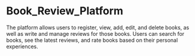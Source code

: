 # Book_Review_Platform
The platform allows users to register, view, add, edit, and delete books, as well as write and manage reviews for those books. Users can search for books, see the latest reviews, and rate books based on their personal experiences.
